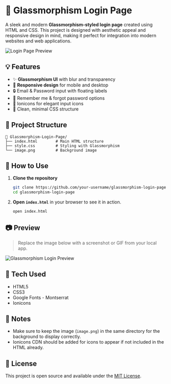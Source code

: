 # 🌟 Glassmorphism Login Page

A sleek and modern **Glassmorphism-styled login page** created using HTML and CSS. This project is designed with aesthetic appeal and responsive design in mind, making it perfect for integration into modern websites and web applications.

![Login Page Preview](./image.png)

## 💡 Features

- ✨ **Glassmorphism UI** with blur and transparency
- 📱 **Responsive design** for mobile and desktop
- 🔒 Email & Password input with floating labels
- 📌 Remember me & forgot password options
- 🧩 Ionicons for elegant input icons
- 🎨 Clean, minimal CSS structure

## 📂 Project Structure

```
📁 Glassmorphism-Login-Page/
├── index.html        # Main HTML structure
├── style.css         # Styling with Glassmorphism
└── image.png         # Background image
```

## 🔧 How to Use

1. **Clone the repository**
   ```bash
   git clone https://github.com/your-username/glassmorphism-login-page.git
   cd glassmorphism-login-page
   ```

2. **Open `index.html`** in your browser to see it in action.
   ```bash
   open index.html
   ```

## 📷 Preview

> Replace the image below with a screenshot or GIF from your local app.

![Glassmorphism Login Preview](./image.png)

## 🚀 Tech Used

- HTML5
- CSS3
- Google Fonts - Montserrat
- Ionicons

## 📌 Notes

- Make sure to keep the image (`image.png`) in the same directory for the background to display correctly.
- Ionicons CDN should be added for icons to appear if not included in the HTML already.

## 📝 License

This project is open source and available under the [MIT License](LICENSE).

